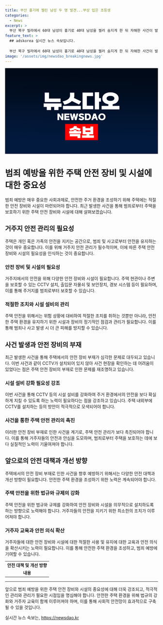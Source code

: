 ```yaml
---
title: 부산 흉기에 찔린 남성 두 명 발견...부상 입은 초등생
categories:
  - News
excerpt: >
  부산 북구 빌라에서 60대 남성이 흉기로 40대 남성을 찔러 숨지게 한 뒤 자해한 사건이 발생했다. 피해자의 딸도 흉기에 찔려 신고 후에야 부상을 알아챘으며, 경찰은 가해자와 피해자 간의 원한과 금전 문제를 조사 중이다. 사건 현장에 CCTV가 없어 목격자 확보에 노력하고 있다. (150자)
feature_text: >
  ## adskorea 실시간 뉴스 속보입니다.

  부산 북구 빌라에서 60대 남성이 흉기로 40대 남성을 찔러 숨지게 한 뒤 자해한 사건이 발생했다. 피해자의 딸도 흉기에 찔려 신고 후에야 부상을 알아챘으며, 경찰은 가해자와 피해자 간의 원한과 금전 문제를 조사 중이다. 사건 현장에 CCTV가 없어 목격자 확보에 노력하고 있다. (150자)
image: '/assets/img/newsdao_breakingnews.jpg'
---
```


<p><img src="/assets/img/newsdao_breakingnews.jpg" alt="adskorea 속보" /></p>

<h1>범죄 예방을 위한 주택 안전 장비 및 시설에 대한 중요성</h1>

<p data-ke-size="size16">범죄 예방은 매우 중요한 사회과제로, 안전한 주거 환경을 조성하기 위해 주택에는 적절한 안전 장비와 시설이 마련되어야 합니다. 최근 발생한 사건을 통해 범죄로부터 주택을 보호하기 위한 주택 안전 장비와 시설에 대해 살펴보겠습니다.</p>

<h2 data-ke-size="size26">거주지 안전 관리의 필요성</h2>

<p data-ke-size="size16">주택은 개인 혹은 가족의 안전을 지키는 공간으로, 범죄 및 사고로부터 안전을 유지하는 것이 매우 중요합니다. 이를 위해 거주지 안전 관리가 필수적이며, 이에 따른 주택 안전 장비와 시설의 필요성을 인식하는 것이 중요합니다.</p>

<h3>안전 장비 및 시설의 필요성</h3>

<p data-ke-size="size16">거주지에서의 안전을 위해 다양한 안전 장비와 시설이 필요합니다. 주택 현관이나 주변을 보호할 수 있는 CCTV 설치, 출입문 자물쇠 및 보안장치, 경보 시스템 등이 필요하며, 이를 통해 주거지를 범죄로부터 보호할 수 있습니다.</p>

<h3>적절한 조치와 시설 설비의 관리</h3>

<p data-ke-size="size16">주택 안전을 위해서는 위험 상황에 대비하여 적절한 조치를 취하는 것뿐만 아니라, 안전한 주택 환경을 유지하기 위한 시설과 장비의 정기적인 점검과 관리가 필요합니다. 이를 통해 범죄나 사고 발생 시 더 큰 피해를 방지할 수 있습니다.</p>

<h2 data-ke-size="size26">사건 발생과 안전 장비의 부재</h2>

<p data-ke-size="size16">최근 발생한 사건을 통해 주택에서의 안전 장비 부재가 심각한 문제로 대두되고 있습니다. 이번 사건과 같이 CCTV가 설치되어 있지 않아 사건 현장을 확인하는 데 어려움이 있었다는 점은 주택 안전 장비의 부재로 인한 문제를 재조명하고 있습니다.</p>

<h3>시설 설비 강화 필요성 강조</h3>

<p data-ke-size="size16">이번 사건을 통해 CCTV 등의 시설 설비를 강화하여 주거 환경에서의 안전을 보다 확실하게 지킬 수 있도록 하는 노력이 필요하다는 점을 강조하고 있습니다. 주택 내외부에 CCTV를 설치하는 등의 방안이 적극적으로 모색되어야 합니다.</p>

<h3>사건을 통한 주택 안전 관리의 촉진</h3>

<p data-ke-size="size16">이러한 안전 장비 부재로 인한 사건을 계기로, 주택 안전 관리가 보다 촉진되어야 합니다. 이를 통해 거주자들의 안전과 안심을 도모하며, 범죄로부터 주택을 보호하는 데에 보다 실질적인 노력이 기울여져야 합니다.</p>

<h2 data-ke-size="size26">앞으로의 안전 대책과 개선 방향</h2>

<p data-ke-size="size16">주택에서의 안전 장비 부재로 인한 사건을 향후 예방하기 위해서는 다양한 안전 대책과 개선 방향이 필요합니다. 안전한 주택 환경을 조성하기 위한 노력은 계속되어야 합니다.</p>

<h3>주택 안전을 위한 법규와 규제의 강화</h3>

<p data-ke-size="size16">주택 안전을 위한 법규와 규제를 강화하여 안전 장비와 시설을 의무적으로 설치하도록 하는 방향으로 노력해야 합니다. 거주자들의 안전을 지키기 위한 최소한의 조치가 이루어져야 합니다.</p>

<h3>거주자 교육과 안전 의식 확산</h3>

<p data-ke-size="size16">거주자들에 대한 안전 장비와 시설에 대한 적절한 사용 및 유지에 대한 교육과 안전 의식을 확산시키는 노력이 필요합니다. 이를 통해 안전한 주택 환경을 조성하고, 범죄 예방에 기여할 수 있습니다.</p>

<table>
<tbody>
<tr>
<td style="text-align: center; height: 17px;"><b>안전 대책 및 개선 방향</b></td>
</tr>
<tr>
<td style="text-align: center; height: 17px;"><b>내용</b></td>
</tr>
</tbody>
</table>

<hr>

<p data-ke-size="size16">앞으로 범죄 예방을 위한 주택 안전 장비와 시설의 중요성에 대해 더욱 강조되고, 적극적인 관리와 관리가 필요한 시점임을 명심해야 합니다. 안전한 주택 환경을 위해 법규의 강화와 거주자 교육이 함께 이루어져야 하며, 이를 통해 사회적 안전망이 효과적으로 구축될 수 있을 것입니다.</p>
실시간 뉴스 속보는, <a href="https://newsdao.kr" rel="dofollow">https://newsdao.kr</a>



